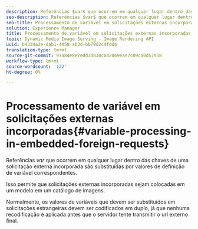 ```yaml
---
description: Referências $var$ que ocorrem em qualquer lugar dentro das chaves de uma solicitação externa incorporada são substituídas por valores de definição de variável correspondentes.
seo-description: Referências $var$ que ocorrem em qualquer lugar dentro das chaves de uma solicitação externa incorporada são substituídas por valores de definição de variável correspondentes.
seo-title: Processamento de variável em solicitações externas incorporadas
solution: Experience Manager
title: Processamento de variável em solicitações externas incorporadas
topic: Dynamic Media Image Serving - Image Rendering API
uuid: b4334a2e-dab1-4458-ab3d-bb79d2c4fdd4
translation-type: tm+mt
source-git-commit: 97a84e8e7edd3d834ca42069eae7c09c00d57938
workflow-type: tm+mt
source-wordcount: '122'
ht-degree: 0%

---
```



# Processamento de variável em solicitações externas incorporadas{#variable-processing-in-embedded-foreign-requests}

Referências $var$ que ocorrem em qualquer lugar dentro das chaves de uma solicitação externa incorporada são substituídas por valores de definição de variável correspondentes.

Isso permite que solicitações externas incorporadas sejam colocadas em um modelo em um catálogo de imagens.

Normalmente, os valores de variáveis que devem ser substituídos em solicitações estrangeiras devem ser codificados em duplo, já que nenhuma recodificação é aplicada antes que o servidor tente transmitir o url externo final.
